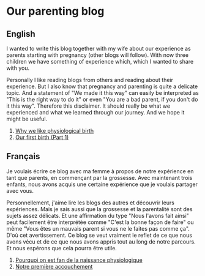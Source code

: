 # Our parenting blog



## English

I wanted to write this blog together with my wife about our experience as parents starting with pregnancy (other blogs will follow). 
With now three children we have something of experience which, which I wanted to share with you.

Personally I like reading blogs from others and reading about their experience.
But I also know that pregnancy and parenting is quite a delicate topic.
And a statement of "We made it this way" can easily be interpreted as "This is the right way to do it" or even "You are a bad parent, if you don't do it this way".
Therefore this disclaimer. 
It should really be what we experienced and what we learned through our journey.
And we hope it might be useful. 




1. [Why we like physiological birth](en/physiological_birth.md)
2. [Our first birth (Part 1)](en/first_birth.md)

## Français

Je voulais écrire ce blog avec ma femme à propos de notre expérience en tant que parents, en commençant par la grossesse.
Avec maintenant trois enfants, nous avons acquis une certaine expérience que je voulais partager avec vous.

Personnellement, j'aime lire les blogs des autres et découvrir leurs expériences.
Mais je sais aussi que la grossesse et la parentalité sont des sujets assez délicats.
Et une affirmation du type "Nous l'avons fait ainsi" peut facilement être interprétée comme "C'est la bonne façon de faire" ou même "Vous êtes un mauvais parent si vous ne le faites pas comme ça".
D'où cet avertissement.
Ce blog se veut vraiment le reflet de ce que nous avons vécu et de ce que nous avons appris tout au long de notre parcours.
Et nous espérons que cela pourra être utile.


1. [Pourquoi on est fan de la naissance physiologique](fr/naissance_physiologique.md)
2. [Notre première accouchement](fr/premiere_accouchement.md)
